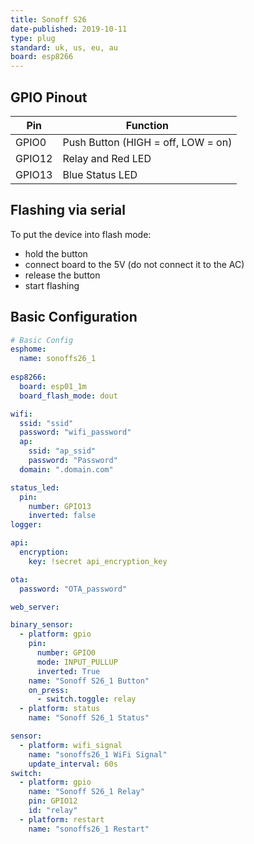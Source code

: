 ```yaml
---
title: Sonoff S26
date-published: 2019-10-11
type: plug
standard: uk, us, eu, au
board: esp8266
---
```


## GPIO Pinout

| Pin    | Function                           |
| ------ | ---------------------------------- |
| GPIO0  | Push Button (HIGH = off, LOW = on) |
| GPIO12 | Relay and Red LED                  |
| GPIO13 | Blue Status LED                    |

## Flashing via serial

To put the device into flash mode:

* hold the button
* connect board to the 5V (do not connect it to the AC)
* release the button
* start flashing

## Basic Configuration

```yaml
# Basic Config
esphome:
  name: sonoffs26_1
  
esp8266:
  board: esp01_1m
  board_flash_mode: dout

wifi:
  ssid: "ssid"
  password: "wifi_password"
  ap:
    ssid: "ap_ssid"
    password: "Password"
  domain: ".domain.com"

status_led:
  pin:
    number: GPIO13
    inverted: false
logger:

api:
  encryption:
    key: !secret api_encryption_key

ota:
  password: "OTA_password"

web_server:

binary_sensor:
  - platform: gpio
    pin:
      number: GPIO0
      mode: INPUT_PULLUP
      inverted: True
    name: "Sonoff S26_1 Button"
    on_press:
      - switch.toggle: relay
  - platform: status
    name: "Sonoff S26_1 Status"

sensor:
  - platform: wifi_signal
    name: "sonoffs26_1 WiFi Signal"
    update_interval: 60s
switch:
  - platform: gpio
    name: "Sonoff S26_1 Relay"
    pin: GPIO12
    id: "relay"
  - platform: restart
    name: "sonoffs26_1 Restart"
```
